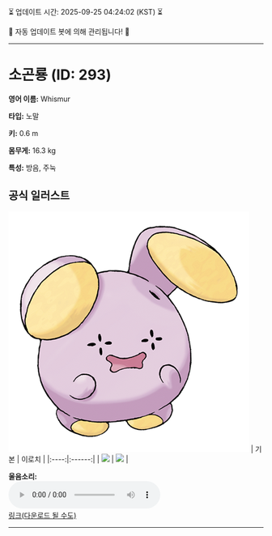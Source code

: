 
⏳ 업데이트 시간: 2025-09-25 04:24:02 (KST) ⏳

🤖 자동 업데이트 봇에 의해 관리됩니다! 🤖

---

# 소곤룡 (ID: 293)
**영어 이름:** Whismur

**타입:** 노말

**키:** 0.6 m

**몸무게:** 16.3 kg

**특성:** 방음, 주눅

## 공식 일러스트
![](https://raw.githubusercontent.com/PokeAPI/sprites/master/sprites/pokemon/other/official-artwork/293.png)
| 기본 | 이로치 |
|:----:|:------:|
| <img src="http://play.pokemonshowdown.com/sprites/ani/whismur.gif" width="200"> | <img src="http://play.pokemonshowdown.com/sprites/ani-shiny/whismur.gif" width="200"> |

**울음소리:**<br><audio controls src="https://raw.githubusercontent.com/PokeAPI/cries/main/cries/pokemon/latest/293.ogg"></audio><br> [링크(다운로드 될 수도)](https://raw.githubusercontent.com/PokeAPI/cries/main/cries/pokemon/latest/293.ogg)


---
